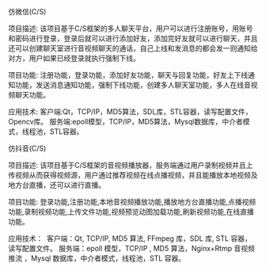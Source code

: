 仿微信(C/S)

项目描述:
该项目基于C/S框架的多人聊天平台，用户可以进行注册账号，用账号和密码进行登录，登录后就可以进行添加好友，添加完好友就可以进行聊天，并且还可以创建聊天室进行音视频聊天的通话，自己上线和发消息的都会发一则通知给对方，用户如果已经登录就执行强制下线。

项目功能:
注册功能，登录功能，添加好友功能，聊天与回复功能，好友上下线通知功能，发送消息通知功能，强制下线功能，创建多人聊天室功能，多人在线音视频聊天功能。

应用技术:
客户端:Qt，TCP/IP，MD5算法，SDL库，STL容器，读写配置文件，Opencv库。
服务端:epoll模型，TCP/IP，MD5算法，Mysql数据库，中介者模式，线程池，STL容器。

仿抖音(C/S)

项目描述:
该项目基于C/S框架的音视频播放器，服务端通过用户录制视频并且上传视频从而获得视频源，用户通过推荐视频在线点播视频，并且能播放本地视频及地方台直播，还可以进行直播。

项目功能:
登录功能,注册功能,本地音视频播放功能,播放地方台直播功能,点播视频功能,录制视频功能,上传文件功能,视频预览动图加载功能,刷新视频功能,在线直播功能。

应用技术： 
客户端：Qt, TCP/IP, MD5 算法, FFmpeg 库，SDL 库, STL 容器，读写配置文件。 
服务端：epoll 模型，TCP/IP , MD5 算法，Nginx+Rtmp 音视频推流 ，Mysql 数据库，中介者模式，线程池，STL 容器。
